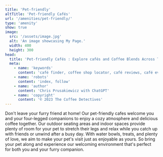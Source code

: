 ```yaml
---
title: 'Pet-friendly'
altTitle: 'Pet-friendly Cafés'
url: '/amenities/pet-friendly/'
type: 'amenity'
show: true
image:
  src: '/assets/image.jpg'
  alt: 'An image showcasing My Page.'
  width: 400
  height: 300
head:
  title: 'Pet-friendly Cafés : Explore cafés and Coffee Blends Across Tyne & Wear'
  meta:
    - name: 'keywords'
      content: 'café finder, coffee shop locator, café reviews, café events, café news, speciality coffee, café blog, coffee culture'
    - name: 'robots'
      content: 'index, follow'
    - name: 'author'
      content: 'Chris Prusakiewicz with ChatGPT'
    - name: 'copyright'
      content: '© 2023 The Coffee Detectives'
---
```


<p>Don't leave your furry friend at home! Our pet-friendly cafes welcome you and your four-legged companions to enjoy a cozy atmosphere and delicious coffee together. Our outdoor seating areas and indoor spaces provide plenty of room for your pet to stretch their legs and relax while you catch up with friends or unwind after a busy day. With water bowls, treats, and plenty of love, we aim to make your pet's visit just as enjoyable as yours. So bring your pet along and experience our welcoming environment that's perfect for both you and your furry companion.</p>